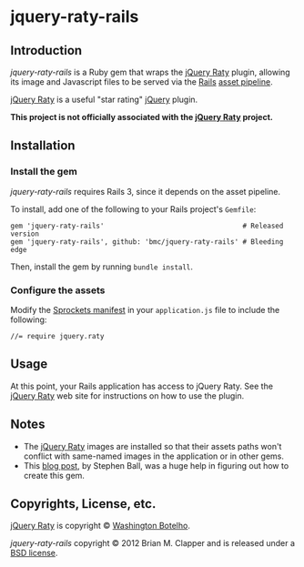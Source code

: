 # jquery-raty-rails

## Introduction

*jquery-raty-rails* is a Ruby gem that wraps the [jQuery Raty][] plugin,
allowing its image and Javascript files to be served via the [Rails][]
[asset pipeline][].

[jQuery Raty][] is a useful "star rating" [jQuery][] plugin.

**This project is not officially associated with the [jQuery Raty][] project.**

## Installation

### Install the gem

*jquery-raty-rails* requires Rails 3, since it depends on the asset pipeline.

To install, add one of the following to your Rails project's `Gemfile`:

    gem 'jquery-raty-rails'                                  # Released version
    gem 'jquery-raty-rails', github: 'bmc/jquery-raty-rails' # Bleeding edge

Then, install the gem by running `bundle install`.

### Configure the assets

Modify the [Sprockets manifest][] in your `application.js` file to include
the following:

    //= require jquery.raty

## Usage

At this point, your Rails application has access to jQuery Raty. See the
[jQuery Raty][] web site for instructions on how to use the plugin.

## Notes

* The [jQuery Raty][] images are installed so that their assets paths won't
  conflict with same-named images in the application or in other gems.
* This [blog post][], by Stephen Ball, was a huge help in figuring out how
  to create this gem.

## Copyrights, License, etc.

[jQuery Raty][] is copyright &copy; [Washington Botelho][].

*jquery-raty-rails* copyright &copy; 2012 Brian M. Clapper and is released
under a [BSD license](/bmc/jquery-raty-rails/blob/master/LICENSE.md).

[blog post]: http://rakeroutes.com/blog/write-a-gem-for-the-rails-asset-pipeline/
[Rails]: http://rubyonrails.org/
[jQuery]: http://jquery.org/
[jQuery Raty]: http://www.wbotelhos.com/raty/
[asset pipeline]: http://guides.rubyonrails.org/asset_pipeline.html
[Sprockets manifest]: https://github.com/sstephenson/sprockets#the-directive-processor
[Washington Botelho]: https://github.com/wbotelhos
